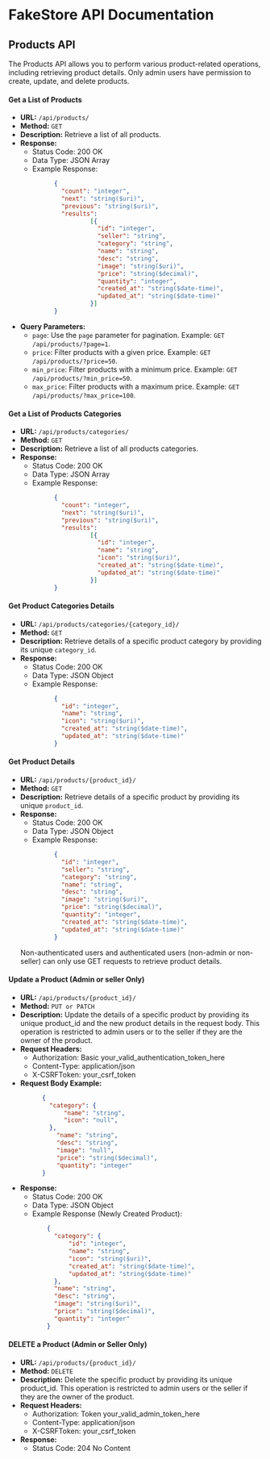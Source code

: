 # FakeStore API Documentation

## Products API

The Products API allows you to perform various product-related operations, including retrieving product details. Only admin users have permission to create, update, and delete products.

#### Get a List of Products

- **URL:** `/api/products/`
- **Method:** `GET`
- **Description:** Retrieve a list of all products.
- **Response:**
  - Status Code: 200 OK
  - Data Type: JSON Array
  - Example Response:
    ```json
          {
            "count": "integer",
            "next": "string($uri)",
            "previous": "string($uri)",
            "results":
                    [{
                      "id": "integer",
                      "seller": "string",
                      "category": "string",
                      "name": "string",
                      "desc": "string",
                      "image": "string($uri)",
                      "price": "string($decimal)",
                      "quantity": "integer",
                      "created_at": "string($date-time)",
                      "updated_at": "string($date-time)"
                    }]
          }
    ```
- **Query Parameters:**
  - `page`: Use the `page` parameter for pagination. Example: `GET /api/products/?page=1`.
  - `price`: Filter products with a given price. Example: `GET /api/products/?price=50`.
  - `min_price`: Filter products with a minimum price. Example: `GET /api/products/?min_price=50`.
  - `max_price`: Filter products with a maximum price. Example: `GET /api/products/?max_price=100`.

#### Get a List of Products Categories

- **URL:** `/api/products/categories/`
- **Method:** `GET`
- **Description:** Retrieve a list of all products categories.
- **Response:**
  - Status Code: 200 OK
  - Data Type: JSON Array
  - Example Response:
    ```json
          {
            "count": "integer",
            "next": "string($uri)",
            "previous": "string($uri)",
            "results":
                    [{
                      "id": "integer",
                      "name": "string",
                      "icon": "string($uri)",
                      "created_at": "string($date-time)",
                      "updated_at": "string($date-time)"
                    }]
          }
    ```

#### Get Product Categories Details

- **URL:** `/api/products/categories/{category_id}/`
- **Method:** `GET`
- **Description:** Retrieve details of a specific product category by providing its unique `category_id`.
- **Response:**
  - Status Code: 200 OK
  - Data Type: JSON Object
  - Example Response:
    ```json
          {
            "id": "integer",
            "name": "string",
            "icon": "string($uri)",
            "created_at": "string($date-time)",
            "updated_at": "string($date-time)"
          }
    ```

#### Get Product Details

- **URL:** `/api/products/{product_id}/`
- **Method:** `GET`
- **Description:** Retrieve details of a specific product by providing its unique `product_id`.
- **Response:**
  - Status Code: 200 OK
  - Data Type: JSON Object
  - Example Response:
    ```json
          {
            "id": "integer",
            "seller": "string",
            "category": "string",
            "name": "string",
            "desc": "string",
            "image": "string($uri)",
            "price": "string($decimal)",
            "quantity": "integer",
            "created_at": "string($date-time)",
            "updated_at": "string($date-time)"
          }
    ```
  Non-authenticated users and authenticated users (non-admin or non-seller) can only use GET requests to retrieve product details.


#### Update a Product (Admin or seller Only)

- **URL:** `/api/products/{product_id}/`
- **Method:** `PUT or PATCH`
- **Description:** Update the details of a specific product by providing its unique product_id and the new product details in the request body. This operation is restricted to admin users or to the seller if they are the owner of the product.
- **Request Headers:**
  - Authorization: Basic your_valid_authentication_token_here
  - Content-Type: application/json
  - X-CSRFToken: your_csrf_token
- **Request Body Example:**
  ```json
        {
          "category": {
              "name": "string",
              "icon": "null",
          },
            "name": "string",
            "desc": "string",
            "image": "null",
            "price": "string($decimal)",
            "quantity": "integer"
        }
  ```
- **Response:**
  - Status Code: 200 OK
  - Data Type: JSON Object
  - Example Response (Newly Created Product):
    ```JSON
        {
          "category": {
              "id": "integer",
              "name": "string",
              "icon": "string($uri)",
              "created_at": "string($date-time)",
              "updated_at": "string($date-time)"
          },
          "name": "string",
          "desc": "string",
          "image": "string($uri)",
          "price": "string($decimal)",
          "quantity": "integer"
        }
    ```

#### DELETE a Product (Admin or Seller Only)

- **URL:** `/api/products/{product_id}/`
- **Method:** `DELETE`
- **Description:** Delete the specific product by providing its unique product_id. This operation is restricted to admin users or the seller if they are the owner of the product.
- **Request Headers:**
  - Authorization: Token your_valid_admin_token_here
  - Content-Type: application/json
  - X-CSRFToken: your_csrf_token
- **Response:**
  - Status Code: 204 No Content
